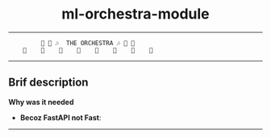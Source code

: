 # <center> ml-orchestra-module </center>

---

             🎼 🎵 🎶  THE ORCHESTRA 🎶 🎵 🎼
        🎻    🎺    🎷    🥁    🎹    🎻    🎺    🎷


---

## Brif description

**Why was it needed**

- **Becoz FastAPI not Fast**: 



---

